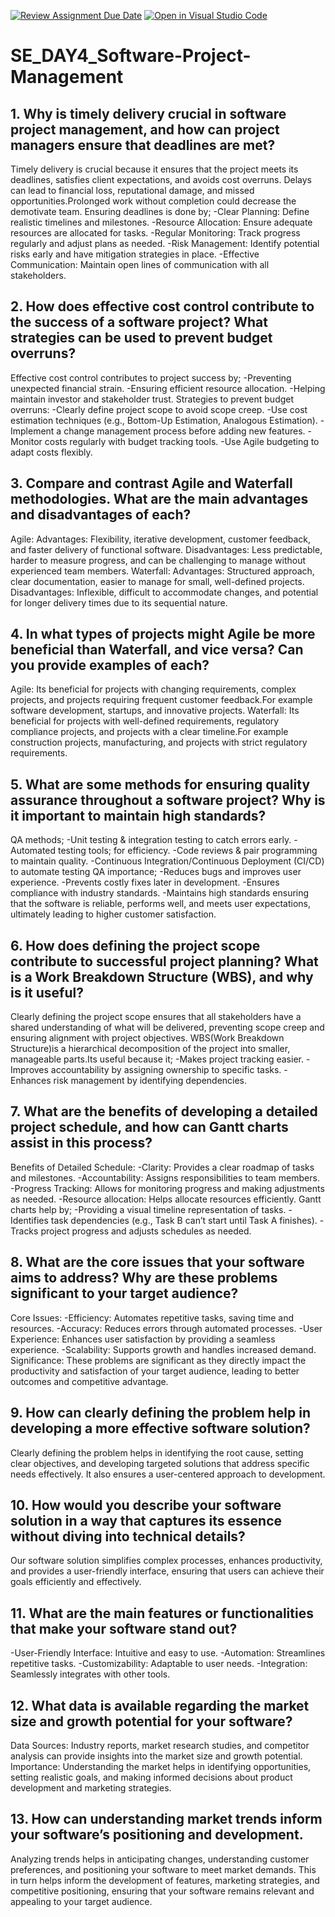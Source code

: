 [![Review Assignment Due Date](https://classroom.github.com/assets/deadline-readme-button-22041afd0340ce965d47ae6ef1cefeee28c7c493a6346c4f15d667ab976d596c.svg)](https://classroom.github.com/a/9pw6JKcu)
[![Open in Visual Studio Code](https://classroom.github.com/assets/open-in-vscode-2e0aaae1b6195c2367325f4f02e2d04e9abb55f0b24a779b69b11b9e10269abc.svg)](https://classroom.github.com/online_ide?assignment_repo_id=18474797&assignment_repo_type=AssignmentRepo)
# SE_DAY4_Software-Project-Management
## 1. Why is timely delivery crucial in software project management, and how can project managers ensure that deadlines are met?
Timely delivery is crucial because it ensures that the project meets its deadlines, satisfies client expectations, and avoids cost overruns. Delays can lead to financial loss, reputational damage, and missed opportunities.Prolonged work without completion could decrease the demotivate team.
Ensuring deadlines is done by;
-Clear Planning: Define realistic timelines and milestones.
-Resource Allocation: Ensure adequate resources are allocated for tasks.
-Regular Monitoring: Track progress regularly and adjust plans as needed.
-Risk Management: Identify potential risks early and have mitigation strategies in place.
-Effective Communication: Maintain open lines of communication with all stakeholders.

## 2. How does effective cost control contribute to the success of a software project? What strategies can be used to prevent budget overruns?
Effective cost control contributes to project success by;
-Preventing unexpected financial strain.
-Ensuring efficient resource allocation.
-Helping maintain investor and stakeholder trust.
Strategies to prevent budget overruns:
-Clearly define project scope to avoid scope creep.
-Use cost estimation techniques (e.g., Bottom-Up Estimation, Analogous Estimation).
-Implement a change management process before adding new features.
-Monitor costs regularly with budget tracking tools.
-Use Agile budgeting to adapt costs flexibly.

## 3. Compare and contrast Agile and Waterfall methodologies. What are the main advantages and disadvantages of each?
Agile:
Advantages: Flexibility, iterative development, customer feedback, and faster delivery of functional software.
Disadvantages: Less predictable, harder to measure progress, and can be challenging to manage without experienced team members.
Waterfall:
Advantages: Structured approach, clear documentation, easier to manage for small, well-defined projects.
Disadvantages: Inflexible, difficult to accommodate changes, and potential for longer delivery times due to its sequential nature.

## 4. In what types of projects might Agile be more beneficial than Waterfall, and vice versa? Can you provide examples of each?
Agile:
Its beneficial for projects with changing requirements, complex projects, and projects requiring frequent customer feedback.For example software development, startups, and innovative projects.
Waterfall:
Its beneficial for projects with well-defined requirements, regulatory compliance projects, and projects with a clear timeline.For example construction projects, manufacturing, and projects with strict regulatory requirements.

## 5. What are some methods for ensuring quality assurance throughout a software project? Why is it important to maintain high standards?
QA methods;
-Unit testing & integration testing to catch errors early.
-Automated testing tools; for efficiency.
-Code reviews & pair programming to maintain quality.
-Continuous Integration/Continuous Deployment (CI/CD) to automate testing
QA importance;
-Reduces bugs and improves user experience.
-Prevents costly fixes later in development.
-Ensures compliance with industry standards.
-Maintains high standards ensuring that the software is reliable, performs well, and meets user expectations, ultimately leading to higher customer satisfaction.

## 6. How does defining the project scope contribute to successful project planning? What is a Work Breakdown Structure (WBS), and why is it useful?
Clearly defining the project scope ensures that all stakeholders have a shared understanding of what will be delivered, preventing scope creep and ensuring alignment with project objectives.
WBS(Work Breakdown Structure)is a hierarchical decomposition of the project into smaller, manageable parts.Its useful because it;
-Makes project tracking easier.
-Improves accountability by assigning ownership to specific tasks.
-Enhances risk management by identifying dependencies.

## 7. What are the benefits of developing a detailed project schedule, and how can Gantt charts assist in this process?
Benefits of Detailed Schedule:
-Clarity: Provides a clear roadmap of tasks and milestones.
-Accountability: Assigns responsibilities to team members.
-Progress Tracking: Allows for monitoring progress and making adjustments as needed.
-Resource allocation: Helps allocate resources efficiently.
 Gantt charts help by;
-Providing a visual timeline representation of tasks.
-Identifies task dependencies (e.g., Task B can’t start until Task A finishes).
-Tracks project progress and adjusts schedules as needed.

## 8. What are the core issues that your software aims to address? Why are these problems significant to your target audience?
Core Issues:
-Efficiency: Automates repetitive tasks, saving time and resources.
-Accuracy: Reduces errors through automated processes.
-User Experience: Enhances user satisfaction by providing a seamless experience.
-Scalability: Supports growth and handles increased demand.
Significance: These problems are significant as they directly impact the productivity and satisfaction of your target audience, leading to better outcomes and competitive advantage.

## 9. How can clearly defining the problem help in developing a more effective software solution?
Clearly defining the problem helps in identifying the root cause, setting clear objectives, and developing targeted solutions that address specific needs effectively. It also ensures a user-centered approach to development.

## 10. How would you describe your software solution in a way that captures its essence without diving into technical details?
Our software solution simplifies complex processes, enhances productivity, and provides a user-friendly interface, ensuring that users can achieve their goals efficiently and effectively.

## 11. What are the main features or functionalities that make your software stand out?
-User-Friendly Interface: Intuitive and easy to use.
-Automation: Streamlines repetitive tasks.
-Customizability: Adaptable to user needs.
-Integration: Seamlessly integrates with other tools.

## 12. What data is available regarding the market size and growth potential for your software?
Data Sources: Industry reports, market research studies, and competitor analysis can provide insights into the market size and growth potential.
Importance: Understanding the market helps in identifying opportunities, setting realistic goals, and making informed decisions about product development and marketing strategies.

## 13. How can understanding market trends inform your software’s positioning and development.
Analyzing trends helps in anticipating changes, understanding customer preferences, and positioning your software to meet market demands.
This in turn helps inform the development of features, marketing strategies, and competitive positioning, ensuring that your software remains relevant and appealing to your target audience.
